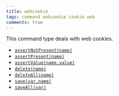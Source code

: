 ```yaml
---
title: webcookie
tags: command webcookie cookie web
comments: true
---
```


This command type deals with web cookies.


- [`assertNotPresent(name)`](assertNotPresent(name))
- [`assertPresent(name)`](assertPresent(name))
- [`assertValue(name,value)`](assertValue(name,value))
- [`delete(name)`](delete(name))
- [`deleteAll(name)`](deleteAll())
- [`save(var,name)`](save(var,name))
- [`saveAll(var)`](saveAll(var))
